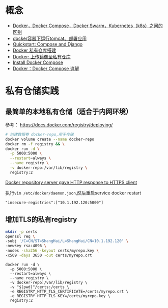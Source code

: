 
# 概念


- [Docker，Docker Compose，Docker Swarm，Kubernetes（k8s）之间的区别](https://blog.csdn.net/weixin_42117918/article/details/87284670)
- [docker容器下运行tomcat、部署应用](https://blog.csdn.net/shenshucong520/article/details/77947372)
- [Quickstart: Compose and Django](https://docs.docker.com/compose/django/)
- [Docker 私有仓库搭建](https://www.cnblogs.com/huanchupkblog/p/10843800.html)
- [Docker: 上传镜像至私有仓库](https://segmentfault.com/a/1190000017955885)
- [Install Docker Compose](https://docs.docker.com/compose/install/)
- [Docker：Docker Compose 详解](https://www.jianshu.com/p/658911a8cff3)


# 私有仓储实践
## 最简单的本地私有仓储（适合于内网环境）
参考： https://docs.docker.com/registry/deploying/
```bash
# 创建数据卷 docker-repo,用于存储
docker volume create --name docker-repo
docker rm -f registry && \
docker run -d \
  -p 5000:5000 \
  --restart=always \
  --name registry \
  -v docker-repo:/var/lib/registry \
  registry:2
```
[Docker repository server gave HTTP response to HTTPS client](https://stackoverflow.com/questions/49674004)

执行`vim /etc/docker/daemon.json`,然后重启service docker restart
```
"insecure-registries":["10.1.192.120:5000"]
```

## 增加TLS的私有registry
```bash
mkdir -p certs
openssl req \
-subj '/C=CN/ST=ShangHai/L=ShangHai/CN=10.1.192.120' \
-newkey rsa:4096 \
-nodes -sha256 -keyout certs/myrepo.key \
-x509 -days 3650 -out certs/myrepo.crt
```

```
docker run -d \
  -p 5000:5000 \
  --restart=always \
  --name registry \
  -v docker-repo:/var/lib/registry \
  -v "$(pwd)"/certs:/certs \
  -e REGISTRY_HTTP_TLS_CERTIFICATE=/certs/myrepo.crt \
  -e REGISTRY_HTTP_TLS_KEY=/certs/myrepo.key \
  registry:2
```
